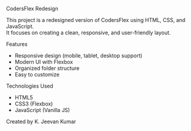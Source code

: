 CodersFlex Redesign

This project is a redesigned version of CodersFlex using HTML, CSS, and JavaScript.  
It focuses on creating a clean, responsive, and user-friendly layout.

 Features
- Responsive design (mobile, tablet, desktop support)
- Modern UI with Flexbox
- Organized folder structure
- Easy to customize

 Technologies Used
- HTML5
- CSS3 (Flexbox)
- JavaScript (Vanilla JS)

Created by 
K. Jeevan Kumar
